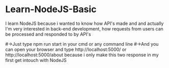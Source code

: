 # Learn-NodeJS-Basic
I learn NodeJS because i wanted to know how API's made and and actually I'm very interested in back-end development, how requests from users can be processed and responded to by API's 

#->Just type npm run start in your cmd or any command line
#->And you can open your browser and type http://localhost:5000/ or http://localhost:5000/about because i only make this two response in my first get intouch with NodeJS
